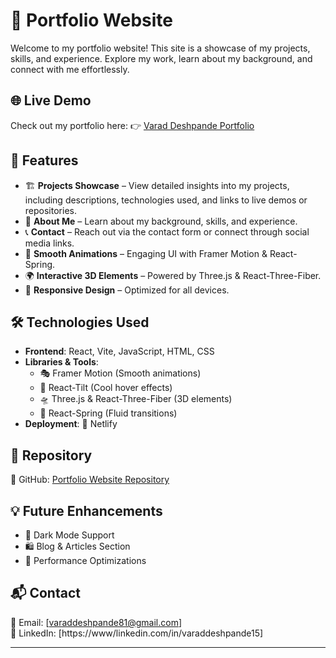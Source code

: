 # 🚀 Portfolio Website  

Welcome to my portfolio website! This site is a showcase of my projects, skills, and experience. Explore my work, learn about my background, and connect with me effortlessly.  

## 🌐 Live Demo  
Check out my portfolio here: 👉 [Varad Deshpande Portfolio](https://varaddeshpande.netlify.app/)  

## 🎯 Features  

- 🏗 **Projects Showcase** – View detailed insights into my projects, including descriptions, technologies used, and links to live demos or repositories.  
- 👤 **About Me** – Learn about my background, skills, and experience.  
- 📞 **Contact** – Reach out via the contact form or connect through social media links.  
- 🎨 **Smooth Animations** – Engaging UI with Framer Motion & React-Spring.  
- 🌍 **Interactive 3D Elements** – Powered by Three.js & React-Three-Fiber.  
- 📱 **Responsive Design** – Optimized for all devices.  

## 🛠 Technologies Used  

- **Frontend**: React, Vite, JavaScript, HTML, CSS  
- **Libraries & Tools**:  
  - 🎭 Framer Motion (Smooth animations)  
  - 🎩 React-Tilt (Cool hover effects)  
  - 🛸 Three.js & React-Three-Fiber (3D elements)  
  - 🌿 React-Spring (Fluid transitions)  
- **Deployment**: 🚀 Netlify  

## 📂 Repository  
🔗 GitHub: [Portfolio Website Repository](https://github.com/varaddeshpande15/portfolio-website)  

## 💡 Future Enhancements  

- 🎨 Dark Mode Support  
- 🛍️ Blog & Articles Section  
- 🚀 Performance Optimizations  

## 📬 Contact  

📧 Email: [varaddeshpande81@gmail.com]  
🔗 LinkedIn: [https://www/linkedin.com/in/varaddeshpande15]  

---

